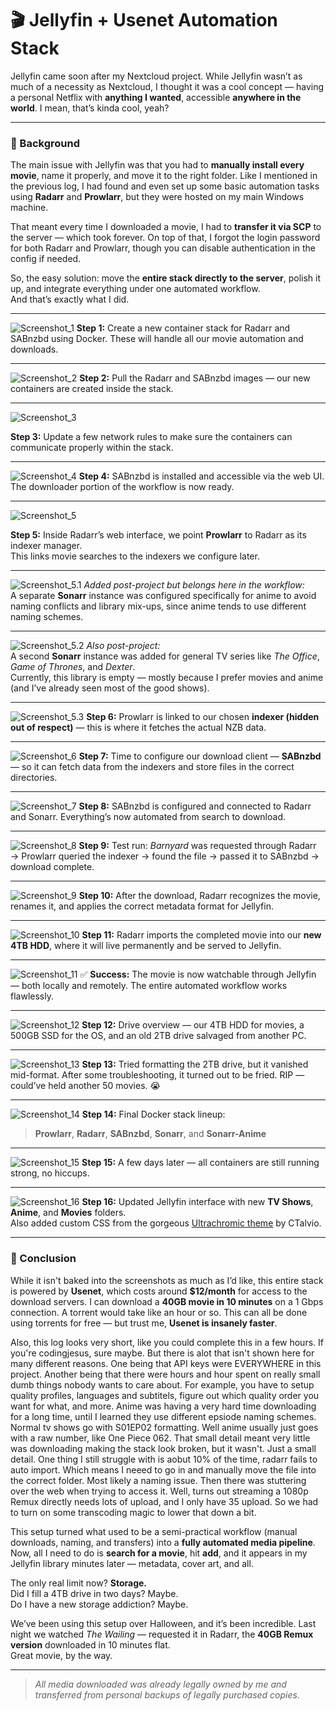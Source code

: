 # 🎬 Jellyfin + Usenet Automation Stack

Jellyfin came soon after my Nextcloud project. While Jellyfin wasn’t as much of a necessity as Nextcloud, I thought it was a cool concept — having a personal Netflix with **anything I wanted**, accessible **anywhere in the world**. I mean, that’s kinda cool, yeah?


---

### 🧠 Background

The main issue with Jellyfin was that you had to **manually install every movie**, name it properly, and move it to the right folder. Like I mentioned in the previous log, I had found and even set up some basic automation tasks using **Radarr** and **Prowlarr**, but they were hosted on my main Windows machine.

That meant every time I downloaded a movie, I had to **transfer it via SCP** to the server — which took forever. On top of that, I forgot the login password for both Radarr and Prowlarr, though you can disable authentication in the config if needed.

So, the easy solution: move the **entire stack directly to the server**, polish it up, and integrate everything under one automated workflow.  
And that’s exactly what I did.

---

![Screenshot_1](Photos/Screenshot_1.png)
**Step 1:** Create a new container stack for Radarr and SABnzbd using Docker. These will handle all our movie automation and downloads.

---

![Screenshot_2](Photos/Screenshot_2.png)
**Step 2:** Pull the Radarr and SABnzbd images — our new containers are created inside the stack.

---

![Screenshot_3](Photos/Screenshot_3.png)

**Step 3:** Update a few network rules to make sure the containers can communicate properly within the stack.

---

![Screenshot_4](Photos/Screenshot_4.png)
**Step 4:** SABnzbd is installed and accessible via the web UI. The downloader portion of the workflow is now ready.

---

![Screenshot_5](Photos/Screenshot_5.png)

**Step 5:** Inside Radarr’s web interface, we point **Prowlarr** to Radarr as its indexer manager.  
This links movie searches to the indexers we configure later.

---

![Screenshot_5.1](Photos/Screenshot_5.1.png)
*Added post-project but belongs here in the workflow:*  
A separate **Sonarr** instance was configured specifically for anime to avoid naming conflicts and library mix-ups, since anime tends to use different naming schemes.

---

![Screenshot_5.2](Photos/Screenshot_5.2.png)
*Also post-project:*  
A second **Sonarr** instance was added for general TV series like *The Office*, *Game of Thrones*, and *Dexter*.  
Currently, this library is empty — mostly because I prefer movies and anime (and I’ve already seen most of the good shows).

---

![Screenshot_5.3](Photos/Screenshot5.3.png)
**Step 6:** Prowlarr is linked to our chosen **indexer (hidden out of respect)** — this is where it fetches the actual NZB data.

---

![Screenshot_6](Photos/Screenshot_6.png)
**Step 7:** Time to configure our download client — **SABnzbd** — so it can fetch data from the indexers and store files in the correct directories.

---

![Screenshot_7](Photos/Screenshot_7.png)
**Step 8:** SABnzbd is configured and connected to Radarr and Sonarr. Everything’s now automated from search to download.

---

![Screenshot_8](Photos/Screenshot_8.png)
**Step 9:** Test run: *Barnyard* was requested through Radarr → Prowlarr queried the indexer → found the file → passed it to SABnzbd → download complete.

---

![Screenshot_9](Photos/Screenshot_9.png)
**Step 10:** After the download, Radarr recognizes the movie, renames it, and applies the correct metadata format for Jellyfin.

---

![Screenshot_10](Photos/Screenshot_10.png)
**Step 11:** Radarr imports the completed movie into our **new 4TB HDD**, where it will live permanently and be served to Jellyfin.

---

![Screenshot_11](Photos/Screenshot_11.png)
✅ **Success:** The movie is now watchable through Jellyfin — both locally and remotely. The entire automated workflow works flawlessly.

---

![Screenshot_12](Photos/Screenshot_12.png)
**Step 12:** Drive overview — our 4TB HDD for movies, a 500GB SSD for the OS, and an old 2TB drive salvaged from another PC.

---

![Screenshot_13](Photos/Screenshot_13.png)
**Step 13:** Tried formatting the 2TB drive, but it vanished mid-format. After some troubleshooting, it turned out to be fried. RIP — could’ve held another 50 movies. 😭

---

![Screenshot_14](Photos/Screenshot_14.png)
**Step 14:** Final Docker stack lineup:  
> **Prowlarr**, **Radarr**, **SABnzbd**, **Sonarr**, and **Sonarr-Anime**

---

![Screenshot_15](Photos/Screenshot_15.png)
**Step 15:** A few days later — all containers are still running strong, no hiccups.

---

![Screenshot_16](Photos/Screenshot_16.png)
**Step 16:** Updated Jellyfin interface with new **TV Shows**, **Anime**, and **Movies** folders.  
Also added custom CSS from the gorgeous [Ultrachromic theme](https://github.com/CTalvio/Ultrachromic) by CTalvio.

---

### 🧾 Conclusion

While it isn't baked into the screenshots as much as I’d like, this entire stack is powered by **Usenet**, which costs around **$12/month** for access to the download servers.
I can download a **40GB movie in 10 minutes** on a 1 Gbps connection. A torrent would take like an hour or so. This can all be done using torrents for free — but trust me, **Usenet is insanely faster**.  

Also, this log looks very short, like you could complete this in a few hours. If you're codingjesus, sure maybe. But there is alot that isn't shown here for many different reasons. One being that API keys were EVERYWHERE in this project. Another being that there were hours and hour spent on really small dumb things nobody wants to care about.
For example, you have to setup quality profiles, languages and subtitels, figure out which quality order you want for what, and more. Anime was having a very hard time downloading for a long time, until I learned they use different epsiode naming schemes. Normal tv shows go with S01EP02 formatting. Well anime usually just goes with a raw number, like One Piece 062. 
That small detail meant very little was downloading making the stack look broken, but it wasn't. Just a small detail. One thing I still struggle with is aobut 10% of the time, radarr fails to auto import. Which means I neeed to go in and manually move the file into the correct folder. Most likely a naming issue. 
Then there was stuttering over the web when trying to access it. Well, turns out streaming a 1080p Remux directly needs lots of upload, and I only have 35 upload. So we had to turn on some transcoding magic to lower that down a bit. 



This setup turned what used to be a semi-practical workflow (manual downloads, naming, and transfers) into a **fully automated media pipeline**. Now, all I need to do is **search for a movie**, hit **add**, and it appears in my Jellyfin library minutes later — metadata, cover art, and all.

The only real limit now? **Storage.**  
Did I fill a 4TB drive in two days? Maybe.  
Do I have a new storage addiction? Maybe. 

We’ve been using this setup over Halloween, and it’s been incredible. Last night we watched *The Wailing* — requested it in Radarr, the **40GB Remux version** downloaded in 10 minutes flat.  
Great movie, by the way.

---

> *All media downloaded was already legally owned by me and transferred from personal backups of legally purchased copies.*


